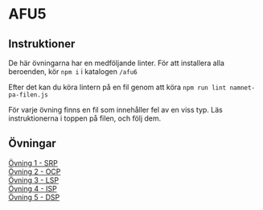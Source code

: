 # AFU5

## Instruktioner
De här övningarna har en medföljande linter. För att installera
 alla beroenden, kör `npm i` i katalogen `/afu6`
 
Efter det kan du köra lintern på en fil genom att köra `npm run lint namnet-pa-filen.js`

För varje övning finns en fil som innehåller fel av en viss typ. Läs
 instruktionerna i toppen på filen, och följ dem.

## Övningar
[Övning 1 - SRP](1-srp.js)  
[Övning 2 - OCP](./2-ocp.js)  
[Övning 3 - LSP](./3-lsp.js)  
[Övning 4 - ISP](./4-isp.js)  
[Övning 5 - DSP](./5-dsp.js)  
